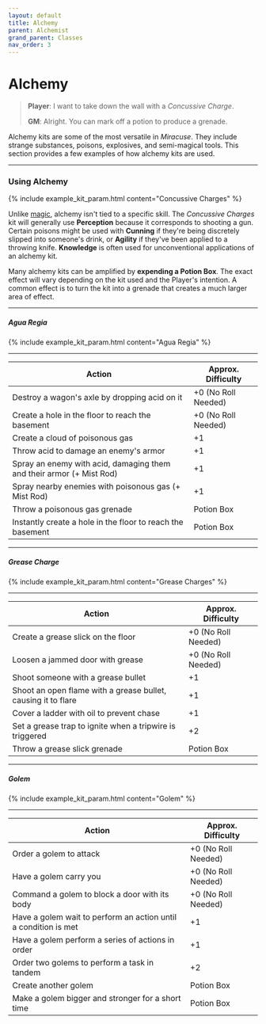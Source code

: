 ```yaml
---
layout: default
title: Alchemy
parent: Alchemist
grand_parent: Classes
nav_order: 3
---
```


# Alchemy

> **Player**: I want to take down the wall with a _Concussive Charge_.
>
> **GM**: Alright. You can mark off a potion to produce a grenade.

Alchemy kits are some of the most versatile in _Miracuse_. They include strange substances, poisons, explosives, and semi-magical tools. This section provides a few examples of how alchemy kits are used.

---

### Using Alchemy

{% include example_kit_param.html content="Concussive Charges" %}

Unlike [magic](../mage/magic.html), alchemy isn't tied to a specific skill. The _Concussive Charges_ kit will generally use **<span style="color: {{ site.alchemist_color }}">Perception</span>** because it corresponds to shooting a gun. Certain poisons might be used with **<span style="color: {{ site.scoundrel_color }}">Cunning</span>** if they're being discretely slipped into someone's drink, or **<span style="color: {{ site.scoundrel_color }}">Agility</span>** if they've been applied to a throwing knife. **<span style="color: {{ site.alchemist_color }}">Knowledge</span>** is often used for unconventional applications of an alchemy kit.

Many alchemy kits can be amplified by **expending a Potion Box**. The exact effect will vary depending on the kit used and the Player's intention. A common effect is to turn the kit into a grenade that creates a much larger area of effect.

---

##### Agua Regia

{% include example_kit_param.html content="Agua Regia" %}

---

| Action                                                               | Approx. Difficulty  |
| -------------------------------------------------------------------- | ------------------- |
| Destroy a wagon's axle by dropping acid on it                        | +0 (No Roll Needed) |
| Create a hole in the floor to reach the basement                     | +0 (No Roll Needed) |
| Create a cloud of poisonous gas                                      | +1                  |
| Throw acid to damage an enemy's armor                                | +1                  |
| Spray an enemy with acid, damaging them and their armor (+ Mist Rod) | +1                  |
| Spray nearby enemies with poisonous gas (+ Mist Rod)                 | +1                  |
| Throw a poisonous gas grenade                                        | Potion Box          |
| Instantly create a hole in the floor to reach the basement           | Potion Box          |

---

##### Grease Charge

{% include example_kit_param.html content="Grease Charges" %}

---

| Action                                                        | Approx. Difficulty  |
| ------------------------------------------------------------- | ------------------- |
| Create a grease slick on the floor                            | +0 (No Roll Needed) |
| Loosen a jammed door with grease                              | +0 (No Roll Needed) |
| Shoot someone with a grease bullet                            | +1                  |
| Shoot an open flame with a grease bullet, causing it to flare | +1                  |
| Cover a ladder with oil to prevent chase                      | +1                  |
| Set a grease trap to ignite when a tripwire is triggered      | +2                  |
| Throw a grease slick grenade                                  | Potion Box          |

---

##### Golem

{% include example_kit_param.html content="Golem" %}

---

| Action                                                          | Approx. Difficulty  |
| --------------------------------------------------------------- | ------------------- |
| Order a golem to attack                                         | +0 (No Roll Needed) |
| Have a golem carry you                                          | +0 (No Roll Needed) |
| Command a golem to block a door with its body                   | +0 (No Roll Needed) |
| Have a golem wait to perform an action until a condition is met | +1                  |
| Have a golem perform a series of actions in order               | +1                  |
| Order two golems to perform a task in tandem                    | +2                  |
| Create another golem                                            | Potion Box          |
| Make a golem bigger and stronger for a short time               | Potion Box          |

<!-- ---

### Potions

> **Tip**: Using a potion in combat takes an action.

The primary use of potions is to recover from Physical damage or remove afflictions like poison. Unlike many alchemy items, they can be used by anyone regardless of training. 

The secondary use of potions is to empower alchemy kits. Many tools can be converted into grenades or otherwise enhanced by using a potion.

##### Flashback Handoffs

As part of using a potion, an Alchemist can declare that they gave the potion to another player characters earlier in the day, so long as they could have plausibly done so. -->
